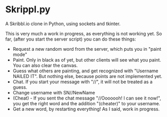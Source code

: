 # Skrippl.py

A Skribbl.io clone in Python, using sockets and tkinter.

This is very much a work in progress, as everything is not working yet.
So far, (after you start the server script) you can do these things:

* Request a new random word from the server, which puts you in "paint mode"
* Paint. Only in black as of yet, but other clients will see what you paint. You can also clear the canvas.
* Guess what others are painting, and get recognized with "Username NAILED IT". But nothing else, because points are not implemented yet.
* Chat. If you start your message with "//", it will not be treated as a guess.
* Change username with SN//NewName
* (Cheat) - If you sent the chat message "//Ooooooh! I can see it now!", you get the right word and the addition "(cheater)" to your username.
* Get a new word, by restarting everything! As I said, work in progress.
